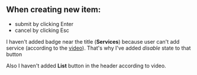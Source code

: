 ## When creating new item:
* submit by clicking Enter
* cancel by clicking Esc

I haven't added badge near the title (**Services**) because user can't add service (according to the [video](https://www.youtube.com/watch?v=K7UZedntwq8)).
That's why I've added _disable_ state to that button

Also I haven't added **List** button in the header according to video.
